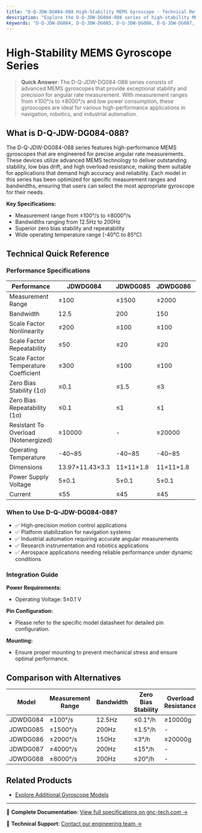 ```yaml
---
title: "D-Q-JDW-DG084-088 High-Stability MEMS Gyroscope - Technical Reference"
description: "Explore the D-Q-JDW-DG084-088 series of high-stability MEMS gyroscopes designed for precision angular rate measurements. Featuring models with measurement ranges from ±100°/s to ±8000°/s."
keywords: "D-Q-JDW-DG084, D-Q-JDW-DG085, D-Q-JDW-DG086, D-Q-JDW-DG087, D-Q-JDW-DG088, High-Stability MEMS Gyroscope, Angular Rate Measurement"
---
```


# High-Stability MEMS Gyroscope Series

> **Quick Answer**: The D-Q-JDW-DG084-088 series consists of advanced MEMS gyroscopes that provide exceptional stability and precision for angular rate measurement. With measurement ranges from ±100°/s to ±8000°/s and low power consumption, these gyroscopes are ideal for various high-performance applications in navigation, robotics, and industrial automation.

## What is D-Q-JDW-DG084-088?

The D-Q-JDW-DG084-088 series features high-performance MEMS gyroscopes that are engineered for precise angular rate measurements. These devices utilize advanced MEMS technology to deliver outstanding stability, low bias drift, and high overload resistance, making them suitable for applications that demand high accuracy and reliability. Each model in this series has been optimized for specific measurement ranges and bandwidths, ensuring that users can select the most appropriate gyroscope for their needs.

**Key Specifications:**
- Measurement range from ±100°/s to ±8000°/s
- Bandwidths ranging from 12.5Hz to 200Hz
- Superior zero bias stability and repeatability
- Wide operating temperature range (-40°C to 85°C)

## Technical Quick Reference

### Performance Specifications

| Performance | JDWDG084 | JDWDG085 | JDWDG086 | JDWDG087 | JDWDG088 | Unit |
| --- | --- | --- | --- | --- | --- | --- |
| Measurement Range | ±100 | ±1500 | ±2000 | ±4000 | ±8000 | °/s |
| Bandwidth | 12.5 | 200 | 150 | 200 | 200 | Hz |
| Scale Factor Nonlinearity | ≤200 | ≤100 | ≤100 | ≤200 | ≤100 | ppm |
| Scale Factor Repeatability | ≤50 | ≤20 | ≤20 | ≤20 | ≤20 | ppm |
| Scale Factor Temperature Coefficient | ≤300 | ≤100 | ≤100 | ≤100 | ≤100 | ppm/°C |
| Zero Bias Stability (1σ) | ≤0.1 | ≤1.5 | ≤3 | ≤15 | ≤20 | °/h |
| Zero Bias Repeatability (1σ) | ≤0.1 | ≤1 | ≤1 | ≤10 | ≤10 | °/h |
| Resistant To Overload (Notenergized) | ≥10000 | - | ≥20000 | - | - | g |
| Operating Temperature | -40~85 | -40~85 | -40~85 | -40~85 | -40~85 | °C |
| Dimensions | 13.97×11.43×3.3 | 11×11×1.8 | 11×11×1.8 | 11×11×1.8 | 11×11×1.8 | mm³ |
| Power Supply Voltage | 5±0.1 | 5±0.1 | 5±0.1 | 5±0.1 | 5±0.1 | V |
| Current | ≤55 | ≤45 | ≤45 | ≤45 | ≤45 | mA |

### When to Use D-Q-JDW-DG084-088?
- ✅ High-precision motion control applications
- ✅ Platform stabilization for navigation systems
- ✅ Industrial automation requiring accurate angular measurements
- ✅ Research instrumentation and robotics applications
- ✅ Aerospace applications needing reliable performance under dynamic conditions

### Integration Guide
**Power Requirements:**
- Operating Voltage: 5±0.1 V

**Pin Configuration:**
- Please refer to the specific model datasheet for detailed pin configuration.

**Mounting:**
- Ensure proper mounting to prevent mechanical stress and ensure optimal performance.

## Comparison with Alternatives

| Model | Measurement Range | Bandwidth | Zero Bias Stability | Overload Resistance |
|-------|------------------|-----------|---------------------|---------------------|
| JDWDG084 | ±100°/s | 12.5Hz | ≤0.1°/h | ≥10000g |
| JDWDG085 | ±1500°/s | 200Hz | ≤1.5°/h | - |
| JDWDG086 | ±2000°/s | 150Hz | ≤3°/h | ≥20000g |
| JDWDG087 | ±4000°/s | 200Hz | ≤15°/h | - |
| JDWDG088 | ±8000°/s | 200Hz | ≤20°/h | - |

## Related Products
- [Explore Additional Gyroscope Models](https://www.gnc-tech.com/products/mems-gyroscope-high-stability-dg084-088/)

---

📘 **Complete Documentation**: [View full specifications on gnc-tech.com →](https://www.gnc-tech.com/products/mems-gyroscope-high-stability-dg084-088/)

💬 **Technical Support**: [Contact our engineering team →](https://www.gnc-tech.com/contact)
